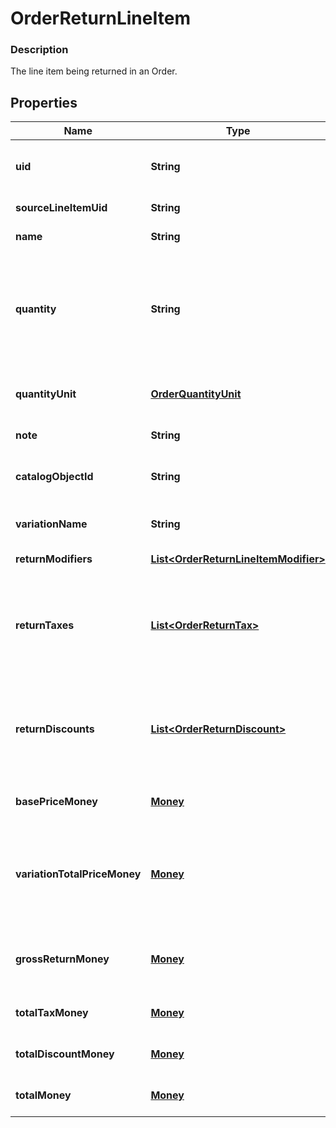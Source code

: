 
# OrderReturnLineItem

### Description

The line item being returned in an Order.

## Properties
Name | Type | Description | Notes
------------ | ------------- | ------------- | -------------
**uid** | **String** | Unique identifier for this return line item entry. This is a read-only field. |  [optional]
**sourceLineItemUid** | **String** | &#x60;uid&#x60; of the LineItem in the original sale Order. |  [optional]
**name** | **String** | The name of the line item. |  [optional]
**quantity** | **String** | The quantity returned, formatted as a decimal number. For example: &#x60;\&quot;3\&quot;&#x60;.  Line items with a &#x60;quantity_unit&#x60; can have non-integer quantities. For example: &#x60;\&quot;1.70000\&quot;&#x60;. | 
**quantityUnit** | [**OrderQuantityUnit**](OrderQuantityUnit.md) | The unit and precision that this return line item&#39;s quantity is measured in. |  [optional]
**note** | **String** | The note of the returned line item. |  [optional]
**catalogObjectId** | **String** | The [CatalogItemVariation](#type-catalogitemvariation) id applied to this returned line item. |  [optional]
**variationName** | **String** | The name of the variation applied to this returned line item. |  [optional]
**returnModifiers** | [**List&lt;OrderReturnLineItemModifier&gt;**](OrderReturnLineItemModifier.md) | The [CatalogModifier](#type-catalogmodifier)s applied to this line item. |  [optional]
**returnTaxes** | [**List&lt;OrderReturnTax&gt;**](OrderReturnTax.md) | A list of taxes applied to this line item. On read or retrieve, this list includes both item-level taxes and any return-level taxes apportioned to this item. |  [optional]
**returnDiscounts** | [**List&lt;OrderReturnDiscount&gt;**](OrderReturnDiscount.md) | A list of discounts applied to this line item. On read or retrieve, this list includes both item-level discounts and any return-level discounts apportioned to this item. |  [optional]
**basePriceMoney** | [**Money**](Money.md) | The base price for a single unit of the line item. |  [optional]
**variationTotalPriceMoney** | [**Money**](Money.md) | The total price of all item variations returned in this line item. Calculated as &#x60;base_price_money&#x60; multiplied by &#x60;quantity&#x60;. Does not include modifiers. |  [optional]
**grossReturnMoney** | [**Money**](Money.md) | The gross return amount of money calculated as (item base price + modifiers price) * quantity. |  [optional]
**totalTaxMoney** | [**Money**](Money.md) | The total tax amount of money to return for the line item. |  [optional]
**totalDiscountMoney** | [**Money**](Money.md) | The total discount amount of money to return for the line item. |  [optional]
**totalMoney** | [**Money**](Money.md) | The total amount of money to return for this line item. |  [optional]



